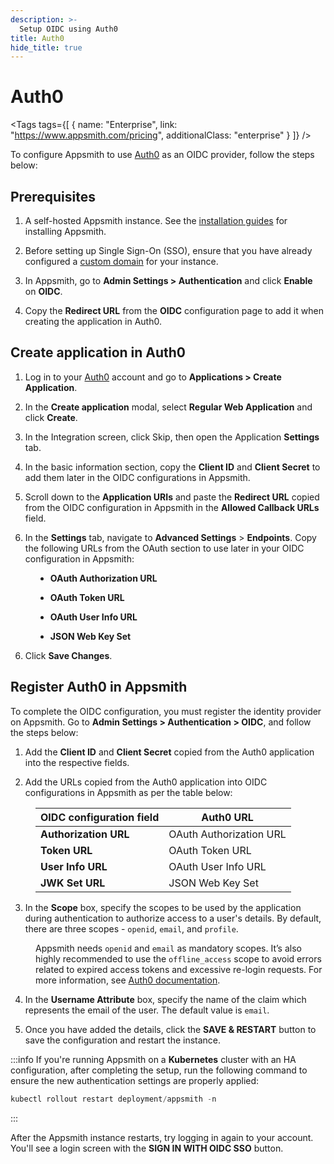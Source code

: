 ```yaml
---
description: >-
  Setup OIDC using Auth0
title: Auth0
hide_title: true
---
```

<!-- vale off -->

<div className="tag-wrapper">
 <h1>Auth0</h1>

<Tags
tags={[
{ name: "Enterprise", link: "https://www.appsmith.com/pricing", additionalClass: "enterprise" }
]}
/>

</div>

<!-- vale on -->

To configure Appsmith to use [Auth0](https://auth0.com/) as an OIDC provider, follow the steps below:

## Prerequisites

1. A self-hosted Appsmith instance. See the [installation guides](/getting-started/setup/installation-guides) for installing Appsmith.

2. Before setting up Single Sign-On (SSO), ensure that you have already configured a [custom domain](/getting-started/setup/instance-configuration/custom-domain) for your instance.

3. In Appsmith, go to **Admin Settings > Authentication** and click **Enable** on  **OIDC**.

4. Copy the **Redirect URL** from the **OIDC** configuration page to add it when creating the application in Auth0. 

<ZoomImage src="/img/oidc-configurations-in-appsmith.png" alt="OIDC configurations" caption="OIDC configurations in Appsmith" />

## Create application in Auth0

1. Log in to your [Auth0](https://auth0.com/) account and go to **Applications > Create Application**. 

2. In the **Create application** modal, select **Regular Web Application** and click **Create**.

3. In the Integration screen, click Skip, then open the Application **Settings** tab.


<dd>

 <ZoomImage src="/img/auth-oidc-app.png" alt="" caption="" />

</dd>

4. In the basic information section, copy the **Client ID** and **Client Secret** to add them later in the OIDC configurations in Appsmith.

5. Scroll down to the **Application URIs** and paste the **Redirect URL** copied from the OIDC configuration in Appsmith in the **Allowed Callback URLs** field.

6. In the **Settings** tab, navigate to **Advanced Settings** > **Endpoints**. Copy the following URLs from the OAuth section to use later in your OIDC configuration in Appsmith:

<dd>

- **OAuth Authorization URL**

- **OAuth Token URL**

- **OAuth User Info URL**

- **JSON Web Key Set**

 <ZoomImage src="/img/auto-oidc-endpoints.png" alt="" caption="" />


</dd>

6. Click **Save Changes**.

##  Register Auth0 in Appsmith

To complete the OIDC configuration, you must register the identity provider on Appsmith. Go to **Admin Settings > Authentication > OIDC**, and follow the steps below:

1. Add the **Client ID** and **Client Secret** copied from the Auth0 application into the respective fields.

2. Add the URLs copied from the Auth0 application into OIDC configurations in Appsmith as per the table below:

<dd>

  | **OIDC configuration field**      |  **Auth0 URL** |
  | ----------------------- | --------------------- |
  | **Authorization URL** | OAuth Authorization URL     |
  | **Token URL**         | OAuth Token URL             |
  | **User Info URL**      |  OAuth User Info URL         |
  | **JWK Set URL**           | JSON Web Key Set             |

</dd>

3. In the **Scope** box, specify the scopes to be used by the application during authentication to authorize access to a user's details. By default, there are three scopes - `openid`, `email`, and `profile`. 

<dd>

 Appsmith needs `openid` and `email` as mandatory scopes. It’s also highly recommended to use the `offline_access` scope to avoid errors related to expired access tokens and excessive re-login requests. For more information, see [Auth0 documentation](https://auth0.com/docs/secure/tokens/refresh-tokens).

</dd>

4. In the **Username Attribute** box, specify the name of the claim which represents the email of the user. The default value is `email`.

5. Once you have added the details, click the **SAVE & RESTART** button to save the configuration and restart the instance. 

:::info
If you're running Appsmith on a **Kubernetes** cluster with an HA configuration, after completing the setup, run the following command to ensure the new authentication settings are properly applied:

```js
kubectl rollout restart deployment/appsmith -n
```
:::

After the Appsmith instance restarts, try logging in again to your account. You'll see a login screen with the **SIGN IN WITH OIDC SSO** button.

<dd>

<ZoomImage src="/img/Appsmith-Login-Screen-Shows-OIDC.png" alt="OIDC-login" caption="Login with OIDC SSO " />

</dd>